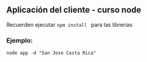 ## Aplicación del cliente - curso node

Recuerden ejecutar ```npm install ``` para las librerias

### Ejemplo:
```
node app -d "San Jose Costa Rica"
```
